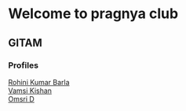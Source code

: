 # Welcome to pragnya club

## GITAM

### Profiles

[Rohini Kumar Barla](rohinibarla)    
[Vamsi Kishan](nrajana)   
[Omsri D](odabbeer)  